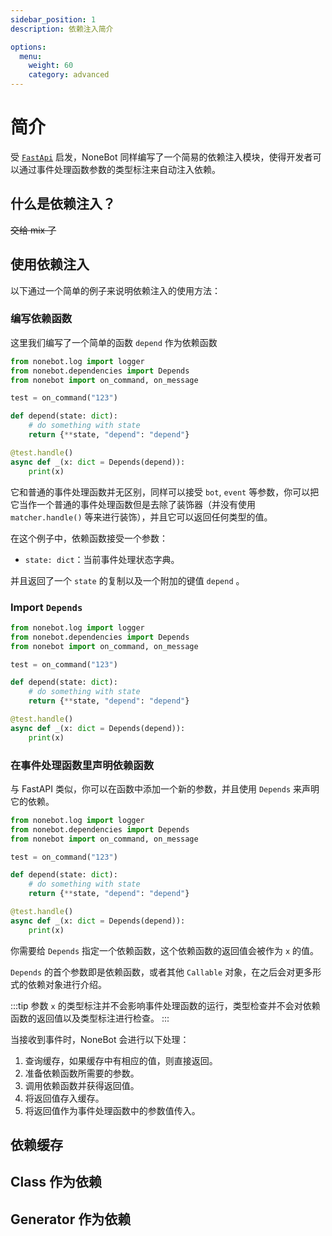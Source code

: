 ```yaml
---
sidebar_position: 1
description: 依赖注入简介

options:
  menu:
    weight: 60
    category: advanced
---
```


# 简介

受 [`FastApi`](https://fastapi.tiangolo.com/tutorial/dependencies/) 启发，NoneBot 同样编写了一个简易的依赖注入模块，使得开发者可以通过事件处理函数参数的类型标注来自动注入依赖。

## 什么是依赖注入？

~~交给 mix 了~~

## 使用依赖注入

以下通过一个简单的例子来说明依赖注入的使用方法：

### 编写依赖函数

这里我们编写了一个简单的函数 `depend` 作为依赖函数

```python {7-9}
from nonebot.log import logger
from nonebot.dependencies import Depends
from nonebot import on_command, on_message

test = on_command("123")

def depend(state: dict):
    # do something with state
    return {**state, "depend": "depend"}

@test.handle()
async def _(x: dict = Depends(depend)):
    print(x)
```

它和普通的事件处理函数并无区别，同样可以接受 `bot`, `event` 等参数，你可以把它当作一个普通的事件处理函数但是去除了装饰器（并没有使用 `matcher.handle()` 等来进行装饰），并且它可以返回任何类型的值。

在这个例子中，依赖函数接受一个参数：

- `state: dict`：当前事件处理状态字典。

并且返回了一个 `state` 的复制以及一个附加的键值 `depend` 。

### Import `Depends`

```python {2}
from nonebot.log import logger
from nonebot.dependencies import Depends
from nonebot import on_command, on_message

test = on_command("123")

def depend(state: dict):
    # do something with state
    return {**state, "depend": "depend"}

@test.handle()
async def _(x: dict = Depends(depend)):
    print(x)
```

### 在事件处理函数里声明依赖函数

与 FastAPI 类似，你可以在函数中添加一个新的参数，并且使用 `Depends` 来声明它的依赖。

```python {12}
from nonebot.log import logger
from nonebot.dependencies import Depends
from nonebot import on_command, on_message

test = on_command("123")

def depend(state: dict):
    # do something with state
    return {**state, "depend": "depend"}

@test.handle()
async def _(x: dict = Depends(depend)):
    print(x)
```

你需要给 `Depends` 指定一个依赖函数，这个依赖函数的返回值会被作为 `x` 的值。

`Depends` 的首个参数即是依赖函数，或者其他 `Callable` 对象，在之后会对更多形式的依赖对象进行介绍。

:::tip
参数 `x` 的类型标注并不会影响事件处理函数的运行，类型检查并不会对依赖函数的返回值以及类型标注进行检查。
:::

当接收到事件时，NoneBot 会进行以下处理：

1. 查询缓存，如果缓存中有相应的值，则直接返回。
2. 准备依赖函数所需要的参数。
3. 调用依赖函数并获得返回值。
4. 将返回值存入缓存。
5. 将返回值作为事件处理函数中的参数值传入。

## 依赖缓存

## Class 作为依赖

## Generator 作为依赖
